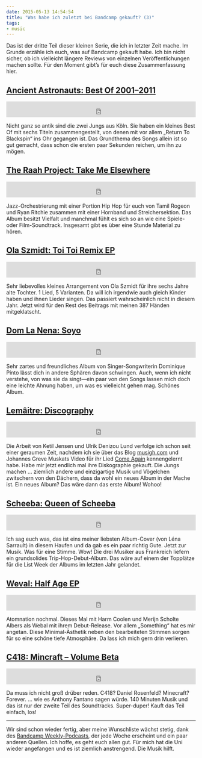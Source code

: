 ```yaml
---
date: 2015-05-13 14:54:54
title: "Was habe ich zuletzt bei Bandcamp gekauft? (3)"
tags:
- music
---
```

Das ist der dritte Teil dieser kleinen Serie, die ich in letzter Zeit mache. Im Grunde erzähle ich euch, was auf Bandcamp gekauft habe. Ich bin nicht sicher, ob ich vielleicht längere Reviews von einzelnen Veröffentlichungen machen sollte. Für den Moment gibt’s für euch diese Zusammenfassung hier.

## [Ancient Astronauts: Best Of 2001–2011](https://switchstancerecordings.bandcamp.com/album/best-of-2001-2011)

<p><iframe style="border: 0; width: 100%; height: 42px;" src="https://bandcamp.com/EmbeddedPlayer/album=3113590202/size=small/bgcol=ffffff/linkcol={{ site.ui_color }}/transparent=true/" seamless><a href="http://switchstancerecordings.bandcamp.com/album/best-of-2001-2011">Ancient Astronauts: Best Of 2001–2011</a></iframe></p>

Nicht ganz so antik sind die zwei Jungs aus Köln. Sie haben ein kleines Best Of mit sechs Titeln zusammengestellt, von denen mit vor allem „Return To Blackspin“ ins Ohr gegangen ist. Das Grundthema des Songs allein ist so gut gemacht, dass schon die ersten paar Sekunden reichen, um ihn zu mögen.

## [The Raah Project: Take Me Elsewhere](https://theraahproject.bandcamp.com/album/take-me-elsewhere)

<p><iframe style="border: 0; width: 100%; height: 42px;" src="https://bandcamp.com/EmbeddedPlayer/album=3750759038/size=small/bgcol=ffffff/linkcol={{ site.ui_color }}/transparent=true/" seamless><a href="http://theraahproject.bandcamp.com/album/take-me-elsewhere">The Raah Project: Take Me Elsewhere</a></iframe></p>

Jazz-Orchestrierung mit einer Portion Hip Hop für euch von Tamil Rogeon und Ryan Ritchie zusammen mit einer Hornband und Streichersektion. Das Album besitzt Vielfalt und manchmal fühlt es sich so an wie eine Spiele- oder Film-Soundtrack. Insgesamt gibt es über eine Stunde Material zu hören.

## [Ola Szmidt: Toi Toi Remix EP](https://olaszmidt.bandcamp.com/album/toi-toi-remix-ep)

<p><iframe style="border: 0; width: 100%; height: 42px;" src="https://bandcamp.com/EmbeddedPlayer/album=2179426243/size=small/bgcol=ffffff/linkcol={{ site.ui_color }}/transparent=true/" seamless><a href="http://olaszmidt.bandcamp.com/album/toi-toi-remix-ep">Ola Szmidt: Toi Toi Remix EP</a></iframe></p>

Sehr liebevolles kleines Arrangement von Ola Szmidt für ihre sechs Jahre alte Tochter. 1 Lied, 5 Varianten. Da will ich irgendwie auch gleich Kinder haben und ihnen Lieder singen. Das passiert wahrscheinlich nicht in diesem Jahr. Jetzt wird für den Rest des Beitrags mit meinen 387 Händen mitgeklatscht.

## [Dom La Nena: Soyo](https://domlanenamusic.bandcamp.com/album/soyo)

<p><iframe style="border: 0; width: 100%; height: 42px;" src="https://bandcamp.com/EmbeddedPlayer/album=1343609964/size=small/bgcol=ffffff/linkcol={{ site.ui_color }}/transparent=true/" seamless><a href="http://domlanenamusic.bandcamp.com/album/soyo">Dom La Nena: Soyo</a></iframe></p>

Sehr zartes und freundliches Album von Singer-Songwriterin Dominique Pinto lässt dich in andere Sphären davon schwingen. Auch, wenn ich nicht verstehe, von was sie da singt—ein paar von den Songs lassen mich doch eine leichte Ahnung haben, um was es vielleicht gehen mag. Schönes Album.

## [Lemâitre: Discography](https://lemaitremusic.bandcamp.com/music)

<p><iframe style="border: 0; width: 100%; height: 42px;" src="https://bandcamp.com/EmbeddedPlayer/album=983927866/size=small/bgcol=ffffff/linkcol={{ site.ui_color }}/transparent=true/" seamless><a href="http://lemaitremusic.bandcamp.com/music">Lemâitre: Relativity 1</a></iframe></p>

Die Arbeit von Ketil Jensen und Ulrik Denizou Lund verfolge ich schon seit einer geraumen Zeit, nachdem ich sie über das Blog [musigh.com](http://musigh.com) und Johannes Greve Muskats Video für ihr Lied [Come Again](https://vimeo.com/16140069) kennengelernt habe. Habe mir jetzt endlich mal ihre Diskographie gekauft. Die Jungs machen … ziemlich andere und einzigartige Musik und Vögelchen zwitschern von den Dächern, dass da wohl ein neues Album in der Mache ist. Ein neues Album? Das wäre dann das erste Album! Wohoo!

## [Scheeba: Queen of Scheeba](https://scheeba.bandcamp.com/album/queen-of-scheeba)

<p><iframe style="border: 0; width: 100%; height: 42px;" src="https://bandcamp.com/EmbeddedPlayer/album=1969881413/size=small/bgcol=ffffff/linkcol={{ site.ui_color }}/transparent=true/" seamless><a href="http://scheeba.bandcamp.com/album/queen-of-scheeba">Scheeba: Queen of Scheeba</a></iframe></p>

Ich sag euch was, das ist eins meiner liebsten Album-Cover (von Léna Sarrault) in diesem Haufen und da gab es ein paar richtig Gute. Jetzt zur Musik. Was für eine Stimme. Wow! Die drei Musiker aus Frankreich liefern ein grundsolides Trip-Hop-Debut-Album. Das wäre auf einem der Topplätze für die List Week der Albums im letzten Jahr gelandet.

## [Weval: Half Age EP](https://atomnation.bandcamp.com/album/half-age-ep)

<p><iframe style="border: 0; width: 100%; height: 42px;" src="https://bandcamp.com/EmbeddedPlayer/album=1250614513/size=small/bgcol=ffffff/linkcol={{ site.ui_color }}/transparent=true/" seamless><a href="http://atomnation.bandcamp.com/album/half-age-ep">Weval: Half Age EP</a></iframe></p>

Atomnation nochmal. Dieses Mal mit Harm Coolen und Merijn Scholte Albers als Webal mit ihrem Debut-Release. Vor allem „Something“ hat es mir angetan. Diese Minimal-Ästhetik neben den bearbeiteten Stimmen sorgen für so eine schöne tiefe Atmosphäre. Da lass ich mich gern drin verlieren.

## [C418: Mincraft – Volume Beta](https://c418.bandcamp.com/album/minecraft-volume-beta)

<p><iframe style="border: 0; width: 100%; height: 42px;" src="https://bandcamp.com/EmbeddedPlayer/album=551760206/size=small/bgcol=ffffff/linkcol={{ site.ui_color }}/transparent=true/" seamless><a href="http://c418.bandcamp.com/album/minecraft-volume-beta">C418: Mincraft – Volume Beta</a></iframe></p>

Da muss ich nicht groß drüber reden. C418? Daniel Rosenfeld? Minecraft? Forever. … wie es Anthony Fantano sagen würde. 140 Minuten Musik und das ist nur der zweite Teil des Soundtracks. Super-duper! Kauft das Teil einfach, los!

---

Wir sind schon wieder fertig, aber meine Wunschliste wächst stetig, dank des [Bandcamp Weekly-Podcasts](http://bandcamp.com/?show=125), der jede Woche erscheint und ein paar anderen Quellen. Ich hoffe, es geht euch allen gut. Für mich hat die Uni wieder angefangen und es ist ziemlich anstrengend. Die Musik hilft.

